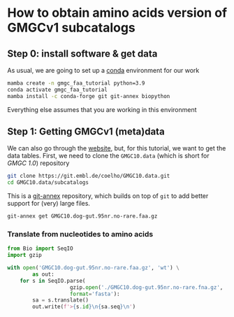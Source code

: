# How to obtain amino acids version of GMGCv1 subcatalogs

## Step 0: install software & get data

As usual, we are going to set up a [conda](https://conda.io/) environment for our work

```bash
mamba create -n gmgc_faa_tutorial python=3.9
conda activate gmgc_faa_tutorial
mamba install -c conda-forge git git-annex biopython
```

Everything else assumes that you are working in this environment

## Step 1: Getting GMGCv1 (meta)data

We can also go through the [website](https://gmgc.embl.de/download.cgi), but, for this tutorial, we want to get the data tables. First, we need to clone the `GMGC10.data` (which is short for _GMGC 1.0_) repository

```bash
git clone https://git.embl.de/coelho/GMGC10.data.git
cd GMGC10.data/subcatalogs
```

This is a [git-annex](https://git-annex.branchable.com/) repository, which builds on top of `git` to add better support for (very) large files.

```bash
git-annex get GMGC10.dog-gut.95nr.no-rare.faa.gz
```

### Translate from nucleotides to amino acids

```python
from Bio import SeqIO
import gzip

with open('GMGC10.dog-gut.95nr.no-rare.faa.gz', 'wt') \
        as out:
    for s in SeqIO.parse(
                    gzip.open('./GMGC10.dog-gut.95nr.no-rare.fna.gz', 'rt'),
                    format='fasta'):
        sa = s.translate()
        out.write(f'>{s.id}\n{sa.seq}\n')
```
